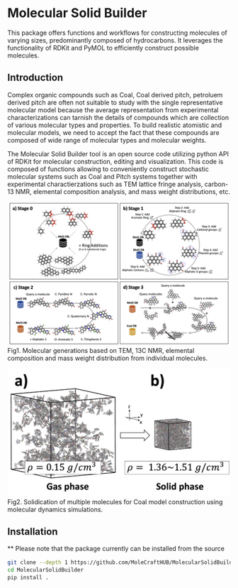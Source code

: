 # Molecular Solid Builder

This package offers functions and workflows for constructing molecules of varying sizes, predominantly composed of hydrocarbons. It leverages the functionality of RDKit and PyMOL to efficiently construct possible molecules.

## Introduction

Complex organic compounds such as Coal, Coal derived pitch, petroluem derived pitch are often not suitable to study with the single representative molecular model because the average representation from experimental characterizations can tarnish the details of compounds which are collection of various molecular types and properties. To build realistic atomistic and molecular models, we need to accept the fact that these compounds are composed of wide range of molecular types and molecular weights.

The Molecular Solid Builder tool is an open source code utilizing python API of RDKit for molecular construction, editing and visualization. This code is composed of functions allowing to conveniently construct stochastic molecular systems such as Coal and Pitch systems together with experimental charactierzations such as TEM lattice fringe analysis, carbon-13 NMR, elemental composition analysis, and mass weight distributions, etc.


![plot](./Figures/Fig1_Molecular_Construction_Stages.png)
Fig1. Molecular generations based on TEM, 13C NMR, elemental composition and mass weight distribution from individual molecules.

![plot](./Figures/Fig2_Solidification_Coal.png)
Fig2. Solidication of multiple molecules for Coal model construction using molecular dynamics simulations.

## Installation
** Please note that the package currently can be installed from the source

```bash
git clone --depth 1 https://github.com/MoleCraftHUB/MolecularSolidBuilder.git 
cd MolecularSolidBuilder
pip install .
```

